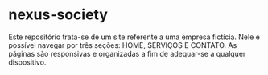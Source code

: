 # nexus-society
Este repositório trata-se de um site referente a uma empresa fictícia. Nele é possível navegar por três seções: HOME, SERVIÇOS E CONTATO. As páginas são responsivas e organizadas a fim de adequar-se a qualquer dispositivo.
